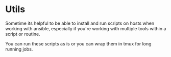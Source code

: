 # Utils

Sometime its helpful to be able to install and run scripts on hosts when working with ansible, especially if you're working with multiple tools within a script or routine.

You can run these scripts as is or you can wrap them in tmux for long running jobs.